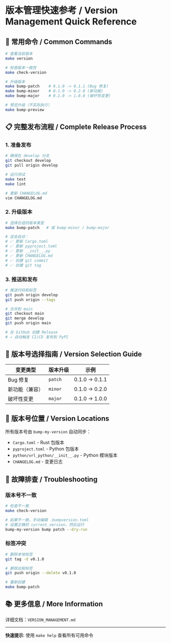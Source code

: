 # 版本管理快速参考 / Version Management Quick Reference

## 🚀 常用命令 / Common Commands

```bash
# 查看当前版本
make version

# 检查版本一致性
make check-version

# 升级版本
make bump-patch    # 0.1.0 -> 0.1.1 (Bug 修复)
make bump-minor    # 0.1.0 -> 0.2.0 (新功能)
make bump-major    # 0.1.0 -> 1.0.0 (破坏性变更)

# 预览升级（不实际执行）
make bump-preview
```

## 📋 完整发布流程 / Complete Release Process

### 1. 准备发布

```bash
# 确保在 develop 分支
git checkout develop
git pull origin develop

# 运行测试
make test
make lint

# 更新 CHANGELOG.md
vim CHANGELOG.md
```

### 2. 升级版本

```bash
# 选择合适的版本类型
make bump-patch   # 或 bump-minor / bump-major

# 这会自动：
# ✅ 更新 Cargo.toml
# ✅ 更新 pyproject.toml  
# ✅ 更新 __init__.py
# ✅ 更新 CHANGELOG.md
# ✅ 创建 git commit
# ✅ 创建 git tag
```

### 3. 推送和发布

```bash
# 推送代码和标签
git push origin develop
git push origin --tags

# 合并到 main
git checkout main
git merge develop
git push origin main

# 在 GitHub 创建 Release
# → 自动触发 CI/CD 发布到 PyPI
```

## 🎯 版本号选择指南 / Version Selection Guide

| 变更类型 | 版本升级 | 示例 |
|---------|---------|------|
| Bug 修复 | `patch` | 0.1.0 → 0.1.1 |
| 新功能（兼容） | `minor` | 0.1.0 → 0.2.0 |
| 破坏性变更 | `major` | 0.1.0 → 1.0.0 |

## 📁 版本号位置 / Version Locations

所有版本号由 `bump-my-version` 自动同步：

- `Cargo.toml` - Rust 包版本
- `pyproject.toml` - Python 包版本
- `python/vrl_python/__init__.py` - Python 模块版本
- `CHANGELOG.md` - 变更日志

## 🔧 故障排查 / Troubleshooting

### 版本号不一致

```bash
# 检查不一致
make check-version

# 如果不一致，手动编辑 .bumpversion.toml
# 设置正确的 current_version，然后运行
bump-my-version bump patch --dry-run
```

### 标签冲突

```bash
# 删除本地标签
git tag -d v0.1.0

# 删除远程标签  
git push origin --delete v0.1.0

# 重新创建
make bump-patch
```

## 📚 更多信息 / More Information

详细文档：`VERSION_MANAGEMENT.md`

---

**快速提示**: 使用 `make help` 查看所有可用命令
